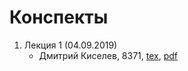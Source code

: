 # Конспекты

1. Лекция 1 (04.09.2019)
    * Дмитрий Киселев, 8371, [tex](notes/kiselev-1.tex), [pdf](notes/kiselev-1.pdf)
